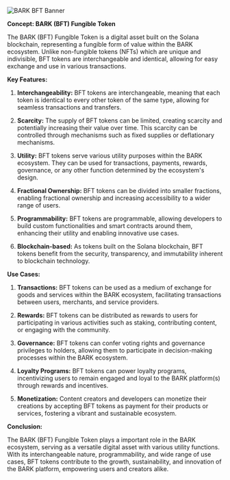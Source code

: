 ![BARK BFT Banner](assets/bft-banner.png)

**Concept: BARK (BFT) Fungible Token**

The BARK (BFT) Fungible Token is a digital asset built on the Solana blockchain, representing a fungible form of value within the BARK ecosystem. Unlike non-fungible tokens (NFTs) which are unique and indivisible, BFT tokens are interchangeable and identical, allowing for easy exchange and use in various transactions.

**Key Features:**

1. **Interchangeability:** BFT tokens are interchangeable, meaning that each token is identical to every other token of the same type, allowing for seamless transactions and transfers.

2. **Scarcity:** The supply of BFT tokens can be limited, creating scarcity and potentially increasing their value over time. This scarcity can be controlled through mechanisms such as fixed supplies or deflationary mechanisms.

3. **Utility:** BFT tokens serve various utility purposes within the BARK ecosystem. They can be used for transactions, payments, rewards, governance, or any other function determined by the ecosystem's design.

4. **Fractional Ownership:** BFT tokens can be divided into smaller fractions, enabling fractional ownership and increasing accessibility to a wider range of users.

5. **Programmability:** BFT tokens are programmable, allowing developers to build custom functionalities and smart contracts around them, enhancing their utility and enabling innovative use cases.

6. **Blockchain-based:** As tokens built on the Solana blockchain, BFT tokens benefit from the security, transparency, and immutability inherent to blockchain technology.

**Use Cases:**

1. **Transactions:** BFT tokens can be used as a medium of exchange for goods and services within the BARK ecosystem, facilitating transactions between users, merchants, and service providers.

2. **Rewards:** BFT tokens can be distributed as rewards to users for participating in various activities such as staking, contributing content, or engaging with the community.

3. **Governance:** BFT tokens can confer voting rights and governance privileges to holders, allowing them to participate in decision-making processes within the BARK ecosystem.

4. **Loyalty Programs:** BFT tokens can power loyalty programs, incentivizing users to remain engaged and loyal to the BARK platform(s) through rewards and incentives.

5. **Monetization:** Content creators and developers can monetize their creations by accepting BFT tokens as payment for their products or services, fostering a vibrant and sustainable ecosystem.

**Conclusion:**

The BARK (BFT) Fungible Token plays a important role in the BARK ecosystem, serving as a versatile digital asset with various utility functions. With its interchangeable nature, programmability, and wide range of use cases, BFT tokens contribute to the growth, sustainability, and innovation of the BARK platform, empowering users and creators alike.

